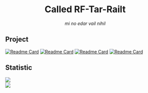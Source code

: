 <div align="center">
  
# Called RF-Tar-Railt
_mi no edar vail nihil_
  
</div>

## Project

<div align="left">

[![Readme Card](https://github-readme-stats.vercel.app/api/pin/?username=ArcletProject&repo=Alconna&theme=dracula&hide_border=true)](https://github.com/ArcletProject/Alconna)
  [![Readme Card](https://github-readme-stats.vercel.app/api/pin/?username=ArcletProject&repo=Edoves&theme=dracula&hide_border=true)](https://github.com/ArcletProject/Edoves)
[![Readme Card](https://github-readme-stats.vercel.app/api/pin/?username=RF-Tar-Railt&repo=cli-lite&theme=dracula&hide_border=true)](https://github.com/RF-Tar-Railt/cli-lite)
  [![Readme Card](https://github-readme-stats.vercel.app/api/pin/?username=RF-Tar-Railt&repo=RaianBot&theme=dracula&hide_border=true)](https://github.com/RF-Tar-Railt/RaianBot)

</div>

## Statistic

<a href=#>
  
  <img align="left" src="https://github-readme-stats.vercel.app/api?username=RF-Tar-Railt&show_icons=true&theme=dracula&hide_border=true">
  </br>
  <img align="left" src="https://github-readme-stats.vercel.app/api/wakatime?username=Tarrailt&layout=compact&theme=dracula&hide_border=true">
  
</a>
